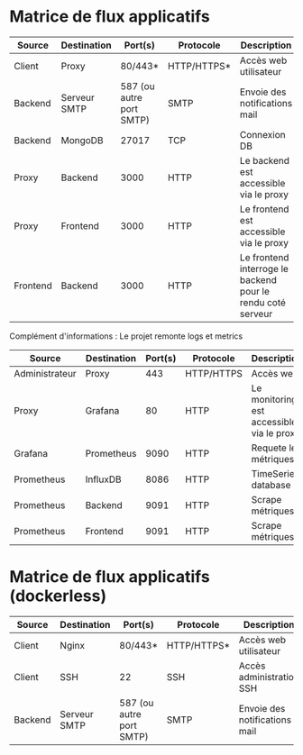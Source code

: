 # Matrice de flux applicatifs

| Source | Destination | Port(s) | Protocole | Description |
|--------|-------------|---------|-----------|-------------|
|Client|Proxy|80/443*|HTTP/HTTPS*|Accès web utilisateur|
|Backend|Serveur SMTP|587 (ou autre port SMTP)|SMTP|Envoie des notifications mail |
|Backend|MongoDB|27017|TCP|Connexion DB|
|Proxy|Backend|3000|HTTP|Le backend est accessible via le proxy|
|Proxy|Frontend|3000|HTTP|Le frontend est accessible via le proxy|
|Frontend|Backend|3000|HTTP|Le frontend interroge le backend pour le rendu coté serveur|

Complément d'informations : Le projet remonte logs et metrics

| Source | Destination | Port(s) | Protocole | Description |
|--------|-------------|---------|-----------|-------------|
|Administrateur|Proxy|443|HTTP/HTTPS|Accès web|
|Proxy|Grafana|80|HTTP|Le monitoring est accessible via le proxy|
|Grafana|Prometheus|9090|HTTP|Requete les métriques|
|Prometheus|InfluxDB|8086|HTTP|TimeSeries database|
|Prometheus|Backend|9091|HTTP|Scrape métriques|
|Prometheus|Frontend|9091|HTTP|Scrape métriques|

# Matrice de flux applicatifs (dockerless)

| Source | Destination | Port(s) | Protocole | Description |
|--------|-------------|---------|-----------|-------------|
|Client|Nginx|80/443*|HTTP/HTTPS*|Accès web utilisateur|
|Client|SSH|22|SSH|Accès administration SSH|
|Backend|Serveur SMTP|587 (ou autre port SMTP)|SMTP|Envoie des notifications mail |
